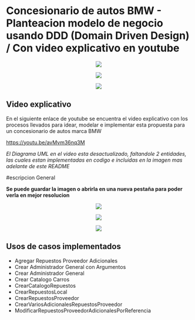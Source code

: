 # Concesionario de autos BMW - Planteacion modelo de negocio usando DDD (Domain Driven Design) / Con video explicativo en youtube


<p align="center">
<img src="https://www.sofka.com.co/wp-content/uploads/2021/02/sofkau-logo-horizontal.png">
</p>
<p align="center">
  <img src="https://img.shields.io/badge/Java-ED8B00?style=for-the-badge&logo=java&logoColor=white">
</p>
<p align="center">
  <img src="https://img.shields.io/github/v/release/JoseNSoler/PracticaMVC?style=flat-square"
</p>   



## Video explicativo

En el siguiente enlace de youtube se encuentra el video explicativo con los procesos llevados para idear, modelar e implementar 
esta propuesta para un concesionario de autos marca BMW

https://youtu.be/avMvm36nq3M

*El Diagrama UML en el video esta desactualizado, faltandole 2 entidades, las cuales estan implementadas en codigo e incluidas en la imagen mas adelante de este README*

#escripcion General

**Se puede guardar la imagen o abrirla en una nueva pestaña para poder verla en mejor resolucion**


<p align="center">
  <img src="https://user-images.githubusercontent.com/59320487/158148274-c09038d6-48b7-45ea-9a1f-6060eceb8a36.png"
</p>



<p align="center">
  <img src="https://user-images.githubusercontent.com/59320487/158148323-855b44d3-c59e-43c3-8deb-f2f73b1ac4ae.png"
</p>   


<p align="center">
  <img src="https://user-images.githubusercontent.com/59320487/158521641-41dff76b-3d56-41c0-b0d6-2e7b4dc3f4de.png"
</p>   


## Usos de casos implementados


- Agregar Repuestos Proveedor Adicionales
- Crear Administrador General con Argumentos
- Crear Administrador General
- Crear Catalogo Carros
- CrearCatalogoRepuestos
- CrearRepuestosLocal
- CrearRepuestosProveedor
- CrearVariosAdicionalesRepuestosProveedor
- ModificarRepuestosProveedorAdicionalesPorReferencia